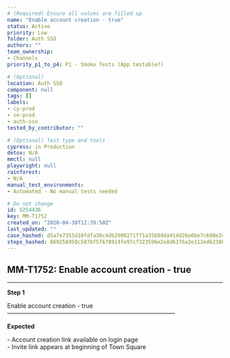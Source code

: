 ```yaml
---
# (Required) Ensure all values are filled up
name: "Enable account creation - true"
status: Active
priority: Low
folder: Auth SSO
authors: ""
team_ownership: 
- Channels
priority_p1_to_p4: P1 - Smoke Tests (App testable?)

# (Optional)
location: Auth SSO
component: null
tags: []
labels: 
- cy-prod
- se-prod
- auth-sso
tested_by_contributor: ""

# (Optional) Test type and tools
cypress: in Production
detox: N/A
mmctl: null
playwright: null
rainforest: 
- N/A
manual_test_environments:
- Automated - No manual tests needed

# Do not change
id: 5254436
key: MM-T1752
created_on: "2020-04-30T12:39:50Z"
last_updated: ""
case_hashed: d5a7e7355d10fdfa30c4db2900271ff1a35b9dda91dd26e0be7c690e2de47c2f27e2cc03e5b7ead700637b004bbcab07
steps_hashed: 869258958c587bf5f678914fe97cf323596e2e8d6376a2e112ed62386bcc4490f1c0d0de0dd86a4fca871dd77b2f20c0
---
```


<!-- (Auto-generated) Based on frontmatter's "key" and "name" -->

## MM-T1752: Enable account creation - true

---

**Step 1**

Enable account creation - true\
————————————————————————————

**Expected**

\- Account creation link available on login page\
\- Invite link appears at beginning of Town Square
